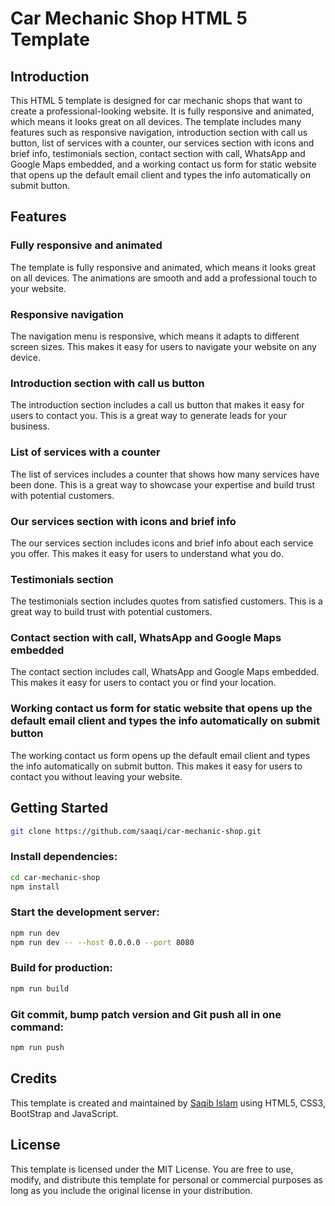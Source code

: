 # Car Mechanic Shop HTML 5 Template

## Introduction

This HTML 5 template is designed for car mechanic shops that want to create a professional-looking website. It is fully responsive and animated, which means it looks great on all devices. The template includes many features such as responsive navigation, introduction section with call us button, list of services with a counter, our services section with icons and brief info, testimonials section, contact section with call, WhatsApp and Google Maps embedded, and a working contact us form for static website that opens up the default email client and types the info automatically on submit button.

## Features

### Fully responsive and animated

The template is fully responsive and animated, which means it looks great on all devices. The animations are smooth and add a professional touch to your website.

### Responsive navigation

The navigation menu is responsive, which means it adapts to different screen sizes. This makes it easy for users to navigate your website on any device.

### Introduction section with call us button

The introduction section includes a call us button that makes it easy for users to contact you. This is a great way to generate leads for your business.

### List of services with a counter

The list of services includes a counter that shows how many services have been done. This is a great way to showcase your expertise and build trust with potential customers.

### Our services section with icons and brief info

The our services section includes icons and brief info about each service you offer. This makes it easy for users to understand what you do.

### Testimonials section

The testimonials section includes quotes from satisfied customers. This is a great way to build trust with potential customers.

### Contact section with call, WhatsApp and Google Maps embedded

The contact section includes call, WhatsApp and Google Maps embedded. This makes it easy for users to contact you or find your location.

### Working contact us form for static website that opens up the default email client and types the info automatically on submit button

The working contact us form opens up the default email client and types the info automatically on submit button. This makes it easy for users to contact you without leaving your website.

## Getting Started
```bash
git clone https://github.com/saaqi/car-mechanic-shop.git
```

### Install dependencies:
```bash
cd car-mechanic-shop
npm install
```

### Start the development server: 
```bash
npm run dev
npm run dev -- --host 0.0.0.0 --port 8080
```

### Build for production:
```bash
npm run build
```

### Git commit, bump patch version and Git push all in one command:
```bash
npm run push
```

## Credits

This template is created and maintained by [Saqib Islam](https://saqibtech.com "Saqib Islam - UI/UX Designer & Fullstack Developer.") using HTML5, CSS3, BootStrap and JavaScript.

## License

This template is licensed under the MIT License. You are free to use, modify, and distribute this template for personal or commercial purposes as long as you include the original license in your distribution.
